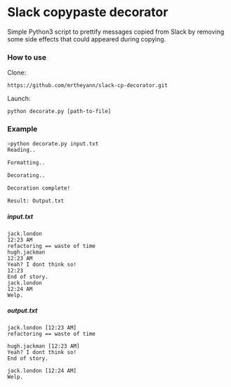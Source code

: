 # Slack copypaste decorator

Simple Python3 script to prettify messages copied from Slack by removing some side effects that could appeared during copying.

### How to use

Clone:

`https://github.com/mrtheyann/slack-cp-decorator.git`

Launch:

`python decorate.py [path-to-file]`

### Example

```bash
>python decorate.py input.txt
Reading..

Formatting..

Decorating..

Decoration complete!

Result: Output.txt
```

##### input.txt

```
jack.london
12:23 AM
refactoring == waste of time
hugh.jackman
12:23 AM
Yeah? I dont think so!
12:23
End of story.
jack.london
12:24 AM
Welp.
```

##### output.txt

```
jack.london [12:23 AM]
refactoring == waste of time

hugh.jackman [12:23 AM]
Yeah? I dont think so!
End of story.

jack.london [12:24 AM]
Welp.
```